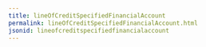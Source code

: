 ```yaml
---
title: lineOfCreditSpecifiedFinancialAccount
permalink: lineOfCreditSpecifiedFinancialAccount.html
jsonid: lineofcreditspecifiedfinancialaccount
---
```

